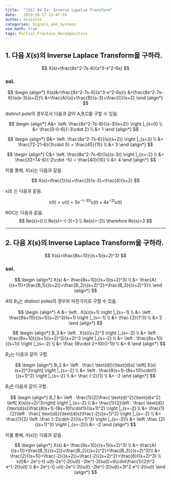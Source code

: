 ```yaml
---
title:  "[SS] 04 Ex: Inverse Lapalce Transform"
date:   2019-04-17 23:47:59
author: dsaint31
categories: Signals_and_Systems
use_math: true
tags: Partial_Fraction_Decomposition
---
```



## 1. 다음 $X(s)$의 Inverse Laplace Transform을 구하라.

$$
X(s)=\frac{8s^2-7s-6}{s^3-s^2-6s}
$$

### sol.

$$
\begin {align*}
X(s)&=\frac{8s^2-7s-6}{s^3-s^2-6s}\\
&=\frac{8s^2-7s-6}{s(s-3)(s+2)}\\
&=\frac{A}{s}+\frac{B}{s-3}+\frac{C}{s+2}
\end {align*}
$$

distinct pole의 경우로서 다음과 같이 A,B,C를 구할 수 있음.

$$
\begin {align*}
A&= \left. \frac{8s^2-7s-6}{(s-3)(s+2)} \right |_{s=0} \\
&= \frac{0-0-6}{-3\cdot 2} \\
&= 1
\end {align*}
$$

$$
\begin {align*}
B&= \left. \frac{8s^2-7s-6}{(s)(s+2)} \right |_{s=3} \\
&= \frac{72-21-6}{3\cdot 5} = \frac{45}{15} \\
&= 3
\end {align*}
$$

$$
\begin {align*}
C&= \left. \frac{8s^2-7s-6}{(s)(s-3)} \right |_{s=-2} \\
&= \frac{32+14-6}{-2\cdot -5} = \frac{40}{10} \\
&= 4
\end {align*}
$$

이를 통해, $X(s)$는 다음과 같음.

$$
X(s)=\frac{1}{s}+\frac{3}{s-3}+\frac{4}{s+2}
$$

$x(t)$ 는 다음과 같음.

$$
x(t) = u(t) + 3e^{-(-3)t}u(t) + 4e^{-2t}u(t)
$$

ROC는 다음과 같음.
$$
Re(s)>0 \\
Re(s)>-(-3)=3 \\
Re(s)>-2\\
\therefore Re(s)>3
$$

----

## 2. 다음 $X(s)$의 Inverse Laplace Transform을 구하라.

$$
X(s)=\frac{8s+10}{(s+1)(s+2)^3} 
$$

### sol.

$$
\begin {align*}
X(s) &= \frac{8s+10}{(s+1)(s+2)^3} \\
&= \frac{A}{(s+1)}+\frac{B_1}{(s+2)}+\frac{B_2}{(s+2)^2}+\frac{B_3}{(s+2)^3}\\
\end {align*}
$$

$A$와  $B_3$는 distinct poles의 경우와 마찬가지로 구할 수 있음.

$$
\begin {align*}
A &=  \left . X(s)(s+1) \right |_{s=-1} \\
&= \left . \frac{8s+10}{(s+1)(s+2)^3}(s+1) \right |_{s=-1} \\
&= \frac {2}{1^3} \\
&= 2
\end {align*}
$$

$$
\begin {align*}
B_3 &=  \left . X(s)(s+2)^3 \right |_{s=-2} \\
&=  \left . \frac{8s+10}{(s+1)(s+2)^3}(s+2)^3 \right |_{s=-2} \\
&=  \left . \frac{8s+10}{(s+1)} \right |_{s=-2} \\
&= \frac {8\cdot-2+10}{(-1)} \\
&= 6
\end {align*}
$$

$B_2$는 다음과 같이 구함.

$$
\begin {align*}
B_2 &=  \left . \frac{ \text{d}}{\text{d}s} \left[ X(s)(s+2)^3\right] \right |_{s=-2} \\
&=  \left . \frac{8(s+1)-(8s+10)\cdot1}{(s+1)^2} \right |_{s=-2} \\
&= \frac {-2}{1} \\
&= -2
\end {align*}
$$

$B_1$은 다음과 같이 구함.

$$
\begin {align*}
B_1 &=  \left . \frac{1}{2}\frac{ \text{d}^2}{\text{d}s^2} \left[ X(s)(s+2)^3\right] \right |_{s=-2} \\
&=  \frac{1}{2}\left . \frac{ \text{d}}{\text{d}s}\frac{8(s+1)-(8s+10)\cdot1}{(s+1)^2} \right |_{s=-2} \\
&=  \frac{1}{2}\left . \frac{ \text{d}}{\text{d}s}\frac{-2}{(s+1)^2} \right |_{s=-2} \\
&= \frac{1}{2} \left .\frac {-2\cdot-2}{(s+1)^3} \right |_{s=-2}\\
&= \left .\frac {2}{(s+1)^3} \right |_{s=-2}\\
&= -2
\end {align*}
$$

이를 통해, $X(s)$는 다음과 같음.

$$
\begin {align*}
X(s) &= \frac{8s+10}{(s+1)(s+2)^3} \\
&= \frac{A}{(s+1)}+\frac{B_1}{(s+2)}+\frac{B_2}{(s+2)^2}+\frac{B_3}{(s+2)^3}\\
&= \frac{2}{(s+1)}+\frac{-2}{(s+2)}+\frac{-2}{(s+2)^2}+\frac{6}{(s+2)^3} \\
x(t)&= 2e^{-t} u(t)-2e^{-2t}u(t) -2te^{-2t}u(t)+6\cdot\frac{1}{2}t^2 e^{-2t}u(t) \\
&= 2e^{-t} u(t)-2e^{-2t}u(t) -2te^{-2t}u(t)+3t^2 e^{-2t}u(t)
\end {align*}
$$

